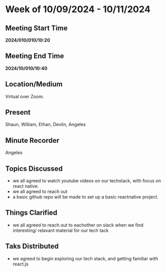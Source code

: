 # Week of 10/09/2024 - 10/11/2024

## Meeting Start Time

**2024/010/010/10:20** 

## Meeting End Time

**2024/10/010/10:40**

## Location/Medium

Virtual over Zoom.

## Present

Shaun, William, Ethan, Devlin, Angeles 

## Minute Recorder

Angeles

## Topics Discussed

- we all agreed to watch youtube videos on our techstack, with focus on react native. 
- we all agreed to reach out
- a basic github repo will be made to set up a basic reactnative project. 

## Things Clarified

- we all agreed to reach out to eachother on slack when we find interesting/ relavant material for our tech tack 

## Taks Distributed 
- we agreed to begin exploring our tech stack, and getting familiar with react.js 

